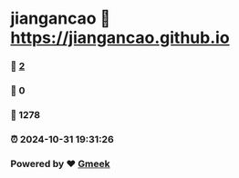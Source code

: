 # jiangancao :link: https://jiangancao.github.io 
### :page_facing_up: [2](https://jiangancao.github.io/tag.html) 
### :speech_balloon: 0 
### :hibiscus: 1278 
### :alarm_clock: 2024-10-31 19:31:26 
### Powered by :heart: [Gmeek](https://github.com/Meekdai/Gmeek)
